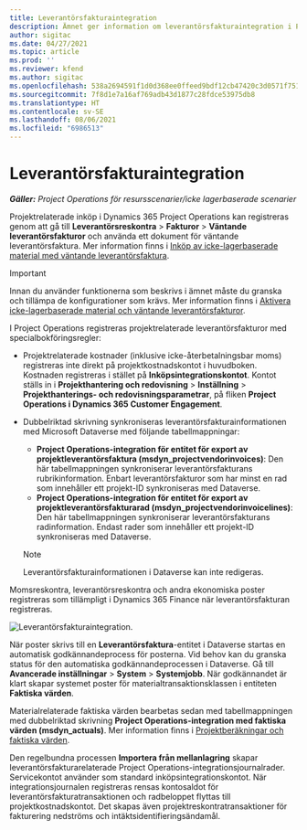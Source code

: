 ```yaml
---
title: Leverantörsfakturaintegration
description: Ämnet ger information om leverantörsfakturaintegration i Project Operations.
author: sigitac
ms.date: 04/27/2021
ms.topic: article
ms.prod: ''
ms.reviewer: kfend
ms.author: sigitac
ms.openlocfilehash: 538a2694591f1d0d368ee0ffeed9bdf12cb47420c3d0571f75185fe433f23436
ms.sourcegitcommit: 7f8d1e7a16af769adb43d1877c28fdce53975db8
ms.translationtype: HT
ms.contentlocale: sv-SE
ms.lasthandoff: 08/06/2021
ms.locfileid: "6986513"
---
```

# <a name="vendor-invoice-integration"></a>Leverantörsfakturaintegration

_**Gäller:** Project Operations för resursscenarier/icke lagerbaserade scenarier_

Projektrelaterade inköp i Dynamics 365 Project Operations kan registreras genom att gå till **Leverantörsreskontra** > **Fakturor** > **Väntande leverantörsfakturor** och använda ett dokument för väntande leverantörsfaktura. Mer information finns i [Inköp av icke-lagerbaserade material med väntande leverantörsfaktura](../procurement/pending-vendor-invoices.md).

> [!IMPORTANT]
> Innan du använder funktionerna som beskrivs i ämnet måste du granska och tillämpa de konfigurationer som krävs. Mer information finns i [Aktivera icke-lagerbaserade material och väntande leverantörsfakturor](../procurement/configure-materials-nonstocked.md).

I Project Operations registreras projektrelaterade leverantörsfakturor med specialbokföringsregler:

- Projektrelaterade kostnader (inklusive icke-återbetalningsbar moms) registreras inte direkt på projektkostnadskontot i huvudboken. Kostnaden registreras i stället på **Inköpsintegrationskontot**. Kontot ställs in i **Projekthantering och redovisning** > **Inställning** > **Projekthanterings- och redovisningsparametrar**, på fliken **Project Operations i Dynamics 365 Customer Engagement**.
- Dubbelriktad skrivning synkroniseras leverantörsfakturainformationen med Microsoft Dataverse med följande tabellmappningar:

     - **Project Operations-integration för entitet för export av projektleverantörsfaktura (msdyn_projectvendorinvoices)**: Den här tabellmappningen synkroniserar leverantörsfakturans rubrikinformation. Enbart leverantörsfakturor som har minst en rad som innehåller ett projekt-ID synkroniseras med Dataverse.
     - **Project Operations-integration för entitet för export av projektleverantörsfakturarad (msdyn_projectvendorinvoicelines)**: Den här tabellmappningen synkroniserar leverantörsfakturans radinformation. Endast rader som innehåller ett projekt-ID synkroniseras med Dataverse.

     > [!NOTE]
     > Leverantörsfakturainformationen i Dataverse kan inte redigeras.

Momsreskontra, leverantörsreskontra och andra ekonomiska poster registreras som tillämpligt i Dynamics 365 Finance när leverantörsfakturan registreras.

![Leverantörsfakturaintegration.](media/DW7VendorInvoice.png)

När poster skrivs till en **Leverantörsfaktura**-entitet i Dataverse startas en automatisk godkännandeprocess för posterna. Vid behov kan du granska status för den automatiska godkännandeprocessen i Dataverse. Gå till **Avancerade inställningar** > **System** > **Systemjobb**. När godkännandet är klart skapar systemet poster för materialtransaktionsklassen i entiteten **Faktiska värden**.

Materialrelaterade faktiska värden bearbetas sedan med tabellmappningen med dubbelriktad skrivning **Project Operations-integration med faktiska värden (msdyn_actuals)**. Mer information finns i [Projektberäkningar och faktiska värden](resource-dual-write-estimates-actuals.md).

Den regelbundna processen **Importera från mellanlagring** skapar leverantörsfakturarelaterade Project Operations-integrationsjournalrader. Servicekontot använder som standard inköpsintegrationskontot. När integrationsjournalen registreras rensas kontosaldot för leverantörsfakturatransaktionen och radbeloppet flyttas till projektkostnadskontot. Det skapas även projektreskontratransaktioner för fakturering nedströms och intäktsidentifieringsändamål.
